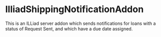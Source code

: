 # IlliadShippingNotificationAddon

This is an ILLiad server addon which sends notifications for loans with a status of Request Sent, and which have a due date assigned.
